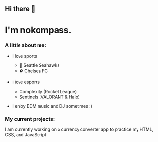 ## Hi there 👋

# I'm nokompass.

### A little about me:

- I love sports
  - 🏈 Seattle Seahawks
  - ⚽ Chelsea FC
  
- I love esports
  - Complexity (Rocket League)
  - Sentinels (VALORANT & Halo)
  
- I enjoy EDM music and DJ sometimes :)

### My current projects:

I am currently working on a currency converter app to practice my HTML, CSS, and JavaScript
